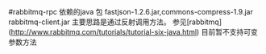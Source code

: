 ﻿#rabbitmq-rpc
依赖的java 包 fastjson-1.2.6.jar,commons-compress-1.9.jar
rabbitmq-client.jar
主要思路是通过反射调用方法。
参见[rabbitmq]
(http://www.rabbitmq.com/tutorials/tutorial-six-java.html)
目前暂不支持可变参数方法
